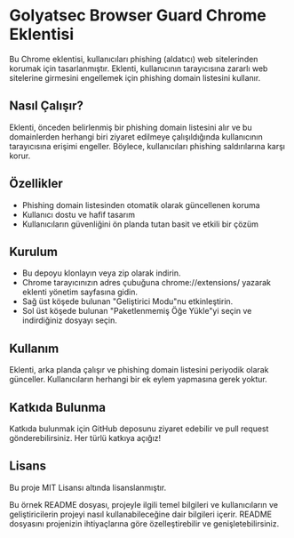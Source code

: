 # Golyatsec Browser Guard Chrome Eklentisi

Bu Chrome eklentisi, kullanıcıları phishing (aldatıcı) web sitelerinden korumak için tasarlanmıştır. Eklenti, kullanıcının tarayıcısına zararlı web sitelerine girmesini engellemek için phishing domain listesini kullanır.

## Nasıl Çalışır?

Eklenti, önceden belirlenmiş bir phishing domain listesini alır ve bu domainlerden herhangi biri ziyaret edilmeye çalışıldığında kullanıcının tarayıcısına erişimi engeller. Böylece, kullanıcıları phishing saldırılarına karşı korur.

## Özellikler

- Phishing domain listesinden otomatik olarak güncellenen koruma
- Kullanıcı dostu ve hafif tasarım
- Kullanıcıların güvenliğini ön planda tutan basit ve etkili bir çözüm

## Kurulum

- Bu depoyu klonlayın veya zip olarak indirin.
- Chrome tarayıcınızın adres çubuğuna chrome://extensions/ yazarak eklenti yönetim sayfasına gidin.
- Sağ üst köşede bulunan "Geliştirici Modu"nu etkinleştirin.
- Sol üst köşede bulunan "Paketlenmemiş Öğe Yükle"yi seçin ve indirdiğiniz dosyayı seçin.

## Kullanım

Eklenti, arka planda çalışır ve phishing domain listesini periyodik olarak günceller. Kullanıcıların herhangi bir ek eylem yapmasına gerek yoktur.

## Katkıda Bulunma

Katkıda bulunmak için GitHub deposunu ziyaret edebilir ve pull request gönderebilirsiniz. Her türlü katkıya açığız!

## Lisans

Bu proje MIT Lisansı altında lisanslanmıştır.

Bu örnek README dosyası, projeyle ilgili temel bilgileri ve kullanıcıların ve geliştiricilerin projeyi nasıl kullanabileceğine dair bilgileri içerir. README dosyasını projenizin ihtiyaçlarına göre özelleştirebilir ve genişletebilirsiniz.
